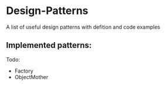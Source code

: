 # Design-Patterns
A list of useful design patterns with defition and code examples

Implemented patterns:
-


Todo:
- Factory
- ObjectMother

